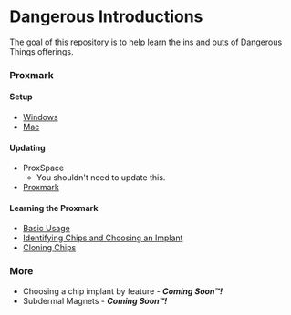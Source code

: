 # Dangerous Introductions
The goal of this repository is to help learn the ins and outs of Dangerous Things offerings.

### Proxmark
#### Setup
- [Windows](setup/WINDOWS.md)
- [Mac](setup/MAC.md)

#### Updating
- ProxSpace
  - You shouldn't need to update this.
- [Proxmark](basics/UPDATE_PROXMARK.md)

#### Learning the Proxmark
- [Basic Usage](basics/PROXMARK_BASICS.md)
- [Identifying Chips and Choosing an Implant](basics/ID_CHIPS.md)
- [Cloning Chips](basics/PROXMARK_CLONING.md)

### More
- Choosing a chip implant by feature - ***Coming Soon™!***
- Subdermal Magnets - ***Coming Soon™!***
